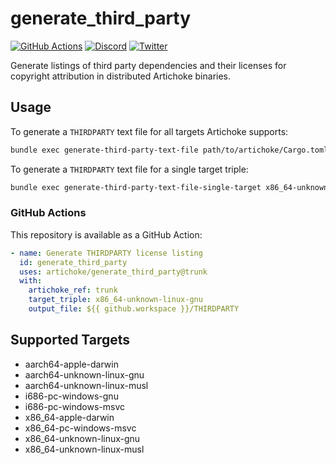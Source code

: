 # generate_third_party

[![GitHub Actions](https://github.com/artichoke/generate_third_party/workflows/CI/badge.svg)](https://github.com/artichoke/generate_third_party/actions)
[![Discord](https://img.shields.io/discord/607683947496734760)](https://discord.gg/QCe2tp2)
[![Twitter](https://img.shields.io/twitter/follow/artichokeruby?label=Follow&style=social)](https://twitter.com/artichokeruby)

Generate listings of third party dependencies and their licenses for copyright
attribution in distributed Artichoke binaries.

## Usage

To generate a `THIRDPARTY` text file for all targets Artichoke supports:

```sh
bundle exec generate-third-party-text-file path/to/artichoke/Cargo.toml
```

To generate a `THIRDPARTY` text file for a single target triple:

```sh
bundle exec generate-third-party-text-file-single-target x86_64-unknown-linux-gnu path/to/artichoke/Cargo.toml
```

### GitHub Actions

This repository is available as a GitHub Action:

```yaml
- name: Generate THIRDPARTY license listing
  id: generate_third_party
  uses: artichoke/generate_third_party@trunk
  with:
    artichoke_ref: trunk
    target_triple: x86_64-unknown-linux-gnu
    output_file: ${{ github.workspace }}/THIRDPARTY
```

## Supported Targets

- aarch64-apple-darwin
- aarch64-unknown-linux-gnu
- aarch64-unknown-linux-musl
- i686-pc-windows-gnu
- i686-pc-windows-msvc
- x86_64-apple-darwin
- x86_64-pc-windows-msvc
- x86_64-unknown-linux-gnu
- x86_64-unknown-linux-musl
